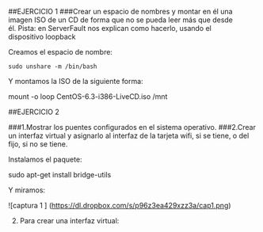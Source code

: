 ##EJERCICIO 1
###Crear un espacio de nombres y montar en él una imagen ISO de un CD de forma que no se pueda leer más que desde él. Pista: en ServerFault nos explican como hacerlo, usando el dispositivo loopback

Creamos el espacio de nombre:
    
    sudo unshare -m /bin/bash
    
Y montamos la ISO de la siguiente forma:

mount -o loop CentOS-6.3-i386-LiveCD.iso /mnt




##EJERCICIO 2

###1.Mostrar los puentes configurados en el sistema operativo.
###2.Crear un interfaz virtual y asignarlo al interfaz de la tarjeta wifi, si se tiene, o del fijo, si no se tiene.


Instalamos el paquete:

sudo apt-get install bridge-utils

Y miramos:

![captura 1 ] (https://dl.dropbox.com/s/p96z3ea429xzz3a/cap1.png)

2. Para crear una interfaz virtual:
